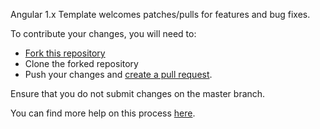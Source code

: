 Angular 1.x Template welcomes patches/pulls for features and bug fixes.

To contribute your changes, you will need to:
* [Fork this repository](https://help.github.com/articles/working-with-forks/)
* Clone the forked repository
* Push your changes and [create a pull request](https://help.github.com/articles/creating-a-pull-request/).

Ensure that you do not submit changes on the master branch.

You can find more help on this process [here](https://help.github.com/categories/collaborating-on-projects-using-issues-and-pull-requests/).
